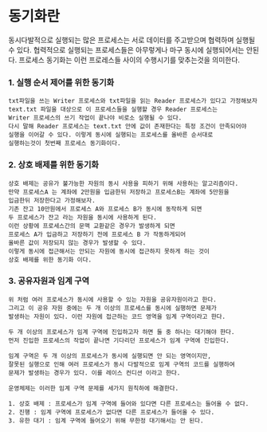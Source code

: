 # 동기화란
동시다발적으로 실행되는 많은 프로세스는 서로 데이터를 주고받으며 협력하며 실행될 수 있다.
협력적으로 실행되는 프로세스들은 아무렇게나 마구 동시에 실행되어서는 안된다.
프로세스 동기화는 이런 프로레스들 사이의 수행시기를 맞추는것을 의미한다.

### 1. 실행 순서 제어를 위한 동기화
    txt파일을 쓰는 Writer 프로세스와 txt파일을 읽는 Reader 프로세스가 있다고 가정해보자
    text.txt 파일을 대상으로 이 프로세스들을 실행할 경우 Reader 프로세스는
    Writer 프로세스의 쓰기 작업이 끝나야 비로소 실행될 수 있다.
    다시 말해 Reader 프로세스는 text.txt 안에 값이 존재한다는 특정 조건이 만족되어야
    실행을 이어갈 수 있다. 이렇게 동시에 실행되는 프로세스를 올바른 순서대로
    실행하는것이 첫번째 프로세스 동기화이다.


### 2. 상호 배제를 위한 동기화
    상호 배제는 공유가 불가능한 자원의 동시 사용을 피하기 위해 사용하는 알고리즘이다.
    만약 프로세스A 는 계좌에 2만원을 입금한뒤 저장하고 프로세스B는 계좌에 5만원을 
    입금한뒤 저장한다고 가정해보자.
    기존 잔고 10만원에서 프로세스 A와 프로세스 B가 동시에 동작하게 되면
    두 프로세스가 잔고 라는 자원을 동시에 사용하게 된다.
    이런 상황에 프로세스간의 문맥 교환같은 경우가 발생하게 되면
    프로세스 A가 입금하고 저장하기 전에 프로세스 B 가 작동하게되어
    올바른 값이 저장되지 않는 경우가 발생할 수 있다.
    이렇게 동시에 접근해서는 안되는 자원에 동시에 접근하지 못하게 하는 것이
    상호 배제를 위한 동기화 이다.


### 3. 공유자원과 임계 구역 
    위 처럼 여러 프로세스가 동시에 사용할 수 있는 자원을 공유자원이라고 한다.
    그리고 이 공유 자원 중에는 두 개 이상의 프로세스를 동시에 실행하면 문제가
    발생하는 자원이 있다. 이런 자원에 접근하는 코드 영역을 임계 구역이라고 한다.

    두 개 이상의 프로세스가 임계 구역에 진입하고자 하면 둘 중 하나는 대기해야 한다.
    먼저 진입한 프로세스의 작업이 끝나면 기다리던 프로세스가 임계 구역에 진입한다.

    임계 구역은 두 개 이상의 프로세스가 동시에 실행되면 안 되는 영역이지만,
    잘못된 실행으로 인해 여러 프로세스가 동시 다발적으로 임계 구역의 코드를 실행하여
    문제가 발생하는 경우가 있다. 이를 레이스 컨디션 이라고 한다.

    운영체제는 이러한 임계 구역 문제를 세가지 원칙하에 해결한다.

    1. 상호 배제 : 프로세스가 임계 구역에 들어와 있다면 다른 프로세스는 들어올 수 없다.
    2. 진행 : 임계 구역에 프로세스가 없다면 다른 프로세스가 들어올 수 있다.
    3. 유한 대기 : 임계 구역에 들어오기 위해 무한정 대기해서는 안 된다.
    